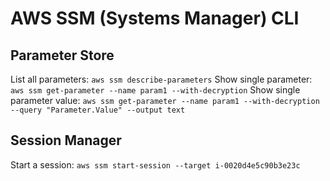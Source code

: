 # AWS SSM (Systems Manager) CLI

## Parameter Store
List all parameters: `aws ssm describe-parameters`
Show single parameter: `aws ssm get-parameter --name param1 --with-decryption`
Show single parameter value: `aws ssm get-parameter --name param1 --with-decryption --query "Parameter.Value" --output text`

## Session Manager
Start a session: `aws ssm start-session --target i-0020d4e5c90b3e23c`

